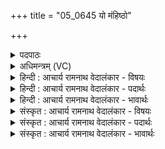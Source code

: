 +++
title = "05_0645 यो मंहिष्ठो"

+++
<details><summary>पदपाठः</summary>

यः꣢। मँ꣡हि꣢꣯ष्ठः। म꣣घो꣡ना꣢म्। अँ꣣शुः꣢। न। शो꣣चिः꣢। चि꣡कि꣢꣯त्वः। अ꣣भि꣢। नः꣣। नय। इ꣡न्द्रः꣢꣯। वि꣣दे꣢। तम्। उ꣣। स्तुहि। ६४५।
</details>

<details><summary>अधिमन्त्रम् (VC)</summary>

- इन्द्रः
- प्रजापतिः
- विराडनुष्टुप्
- गान्धारः
- 0
</details>

<details><summary>हिन्दी : आचार्य रामनाथ वेदालंकार - विषयः</summary>

अगले मन्त्र में परमात्मा का वर्णन करके उसकी स्तुति के लिए मनुष्यों को प्रेरणा दी गयी है।
</details>

<details><summary>हिन्दी : आचार्य रामनाथ वेदालंकार - पदार्थः</summary>

पदार्थान्वय -  (यः) जो आप (मघोनाम्) धनियों में (मंहिष्ठः) सबसे अधिक दानी हैं और (अंशुः न) सूर्यकिरण के समान (शोचिः) तेजस्वी हैं, वह, हे (चिकित्वन्) ज्ञानी, जागरूक परमात्मन् ! आप (नः अभि) हमारी ओर भी (नय) इन दान, तेज, ज्ञान, जागरूकता आदि को लाइए। हे मनुष्य ! (इन्द्रः) परमेश्वर (विदे) उपकार करना जानता है, (तम् उ) उसी को (स्तुहि) स्तुति से सम्मानित कर ॥५॥ इस मन्त्र में ‘अंशुः न शोचिः’ में उपमालङ्कार है ॥५॥
</details>

<details><summary>हिन्दी : आचार्य रामनाथ वेदालंकार - भावार्थः</summary>

भावार्थ -  जो जगदीश्वर परम दानी, परम तेजस्वी, परम विद्वान्, परम जागरूक और परम परोपकारी है, उसकी उपासना करके सबको दानी, तेजस्वी, विद्वान्, जागरूक और परोपकारी बनना चाहिए ॥५॥
</details>

<details><summary>संस्कृत : आचार्य रामनाथ वेदालंकार - विषयः</summary>

अथ परमात्मानमुपवर्ण्य तत्स्तवनाय जनान् प्रेरयति।
</details>

<details><summary>संस्कृत : आचार्य रामनाथ वेदालंकार - पदार्थः</summary>

पदार्थान्वय -  (यः) यस्त्वम्, (मघोनाम्) धनवताम् (मंहिष्ठः) दातृतमः असि, किञ्च (अंशुः न) सूर्यरश्मिः इव (शोचिः) शोचिष्मान् असि, सः हे (चिकित्वः) ज्ञानवन्, सदा जागरूक परमात्मन् ! त्वम् (नः अभि) अस्मान् प्रति (नय) दातृत्वतेजोज्ञानजागरूकत्वादिकं प्रापय। हे मनुष्य ! (इन्द्रः) परमेश्वरः (विदे) उपकर्तुं जानाति, (तम् उ) तमेव (स्तुहि) स्तुत्या सभाजय ॥ (शोचिः) अत्र मत्वर्थीयस्य लोपः। (चिकित्वः) कित ज्ञाने, लिटः क्वसुः सम्बुद्धौ ‘मतुवसो रु सम्बुद्धौ छन्दसि’ अ० ८।३।१ इति रुत्वम्। (विदे) विद ज्ञाने, आत्मनेपदं छान्दसम्, ‘वित्ते’ इति प्राप्ते ‘लोपस्त आत्मनेपदेषु’ अ० ७।१।४१ इति तलोपः ॥५॥ अत्र ‘अंशुर्न शोचिः’ इत्युपमालङ्कारः ॥५॥
</details>

<details><summary>संस्कृत : आचार्य रामनाथ वेदालंकार - भावार्थः</summary>

भावार्थ -  यो जगदीश्वरः परमो दाता, परमस्तेजस्वी, परमो विद्वान्, परमो जागरूकः, परमः परोपकर्ता च विद्यते तमुपास्य सर्वैर्दातृभिस्तेजस्विभिर्विद्भिर्जागरूकैः परोपकर्तृभिश्च भाव्यम् ॥५॥
</details>